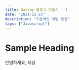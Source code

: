 ```yaml
---
title: Gatsby 블로그 만들기 - 1
date: "2021-11-23"
description: "기본적인 세팅 등등"
tags: ["Javascript"]
---
```


# Sample Heading

안녕하세요, 세상